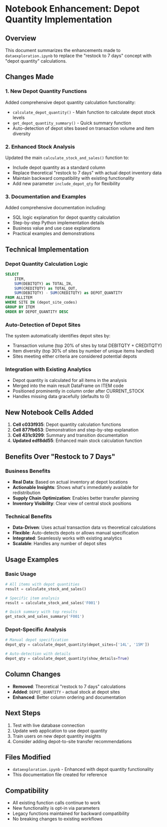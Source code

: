 # Notebook Enhancement: Depot Quantity Implementation

## Overview
This document summarizes the enhancements made to `dataexploration.ipynb` to replace the "restock to 7 days" concept with "depot quantity" calculations.

## Changes Made

### 1. New Depot Quantity Functions
Added comprehensive depot quantity calculation functionality:
- `calculate_depot_quantity()` - Main function to calculate depot stock levels
- `get_depot_quantity_summary()` - Quick summary function
- Auto-detection of depot sites based on transaction volume and item diversity

### 2. Enhanced Stock Analysis
Updated the main `calculate_stock_and_sales()` function to:
- Include depot quantity as a standard column
- Replace theoretical "restock to 7 days" with actual depot inventory data
- Maintain backward compatibility with existing functionality
- Add new parameter `include_depot_qty` for flexibility

### 3. Documentation and Examples
Added comprehensive documentation including:
- SQL logic explanation for depot quantity calculation
- Step-by-step Python implementation details
- Business value and use case explanations
- Practical examples and demonstrations

## Technical Implementation

### Depot Quantity Calculation Logic
```sql
SELECT 
    ITEM,
    SUM(DEBITQTY) as TOTAL_IN,
    SUM(CREDITQTY) as TOTAL_OUT,
    SUM(DEBITQTY) - SUM(CREDITQTY) as DEPOT_QUANTITY
FROM ALLITEM 
WHERE SITE IN (depot_site_codes)
GROUP BY ITEM
ORDER BY DEPOT_QUANTITY DESC
```

### Auto-Detection of Depot Sites
The system automatically identifies depot sites by:
- Transaction volume (top 20% of sites by total DEBITQTY + CREDITQTY)
- Item diversity (top 30% of sites by number of unique items handled)
- Sites meeting either criteria are considered potential depots

### Integration with Existing Analytics
- Depot quantity is calculated for all items in the analysis
- Merged into the main result DataFrame on ITEM code
- Positioned prominently in column order after CURRENT_STOCK
- Handles missing data gracefully (defaults to 0)

## New Notebook Cells Added

1. **Cell c033f935**: Depot quantity calculation functions
2. **Cell 877fb653**: Demonstration and step-by-step explanation
3. **Cell 431c9299**: Summary and transition documentation
4. **Updated edf8dd55**: Enhanced main stock calculation function

## Benefits Over "Restock to 7 Days"

### Business Benefits
- **Real Data**: Based on actual inventory at depot locations
- **Actionable Insights**: Shows what's immediately available for redistribution
- **Supply Chain Optimization**: Enables better transfer planning
- **Inventory Visibility**: Clear view of central stock positions

### Technical Benefits
- **Data-Driven**: Uses actual transaction data vs theoretical calculations
- **Flexible**: Auto-detects depots or allows manual specification
- **Integrated**: Seamlessly works with existing analytics
- **Scalable**: Handles any number of depot sites

## Usage Examples

### Basic Usage
```python
# All items with depot quantities
result = calculate_stock_and_sales()

# Specific item analysis
result = calculate_stock_and_sales('F001')

# Quick summary with top results
get_stock_and_sales_summary('F001')
```

### Depot-Specific Analysis
```python
# Manual depot specification
depot_qty = calculate_depot_quantity(depot_sites=['14L', '15M'])

# Auto-detection with details
depot_qty = calculate_depot_quantity(show_details=True)
```

## Column Changes
- **Removed**: Theoretical "restock to 7 days" calculations
- **Added**: `DEPOT_QUANTITY` - actual stock at depot sites
- **Enhanced**: Better column ordering and documentation

## Next Steps
1. Test with live database connection
2. Update web application to use depot quantity
3. Train users on new depot quantity insights
4. Consider adding depot-to-site transfer recommendations

## Files Modified
- `dataexploration.ipynb` - Enhanced with depot quantity functionality
- This documentation file created for reference

## Compatibility
- All existing function calls continue to work
- New functionality is opt-in via parameters
- Legacy functions maintained for backward compatibility
- No breaking changes to existing workflows
